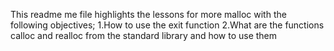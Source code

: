 This readme me file highlights the lessons for more malloc with the following objectives;
1.How to use the exit function
2.What are the functions calloc and realloc from the standard library and how to use them
